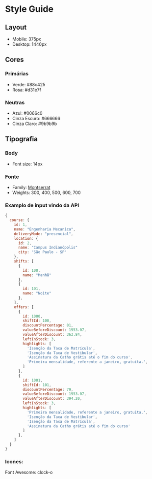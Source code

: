 # Style Guide

## Layout

- Mobile: 375px
- Desktop: 1440px

## Cores

### Primárias

- Verde: #88c425
- Rosa: #d31e7f

### Neutras

- Azul: #0066c0
- Cinza Escuro: #666666
- Cinza Claro: #9b9b9b

## Tipografia

### Body

- Font size: 14px

### Fonte

- Family: [Montserrat](https://fonts.google.com/specimen/Montserrat)
- Weights: 300, 400, 500, 600, 700

### Examplo de input vindo da API

```js
{
  course: {
    id: 1,
    name: "Engenharia Mecanica",
    deliveryMode: "presencial",
    location: {
      id: 2,
      name: "Campus Indianópolis"
      city: "São Paulo - SP"
    },
    shifts: [
      {
        id: 100,
        name: "Manhã"
      },
      {
        id: 101,
        name: "Noite"
      },
    ],
    offers: [
      {
        id: 1000,
        shiftId: 100,
        discountPercentage: 81,
        valueBeforeDiscount: 1953.07,
        valueAfterDiscount: 363.84,
        leftInStock: 3,
        highlights: [
          'Isenção da Taxa de Matrícula',
          'Isenção da Taxa de Vestibular',
          'Assinatura da Catho grátis até o fim do curso',
          'Primeira mensalidade, referente a janeiro, gratuita.',
        ]
      },
      {
        id: 1001,
        shiftId: 101,
        discountPercentage: 79,
        valueBeforeDiscount: 1953.07,
        valueAfterDiscount: 394.20,
        leftInStock: 3,
        highlights: [
          'Primeira mensalidade, referente a janeiro, gratuita.',
          'Isenção da Taxa de Vestibular',
          'Isenção da Taxa de Matrícula',
          'Assinatura da Catho grátis até o fim do curso'
        ]
      },
    ]
  }
}
```

### Icones:

Font Awesome: clock-o